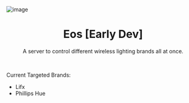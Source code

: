 ![image](https://github.com/szammyboi/Eos/assets/78485053/c4226728-a767-4b60-8424-cc1af4e1dd8e)
<h1 align="center">
Eos [Early Dev]
</h1>
<p align="center">
  A server to control different wireless lighting brands all at once.

</p>
<br>
<p>  Current Targeted Brands:</p>
<ul>
  <li>Lifx</li>
  <li>Phillips Hue</li>
</ul>

